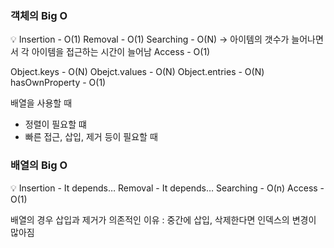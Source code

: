 ### 객체의 Big O

<aside>
💡 Insertion - O(1)
Removal - O(1)
Searching - O(N) → 아이템의 갯수가 늘어나면서 각 아이템을 접근하는 시간이 늘어남
Access - O(1)

Object.keys - O(N)
Obejct.values - O(N)
Object.entries - O(N)
hasOwnProperty - O(1)

</aside>

배열을 사용할 때

- 정렬이 필요할 떄
- 빠른 접근, 삽입, 제거 등이 필요할 때

### 배열의 Big O

<aside>
💡 Insertion - It depends…
Removal - It depends…
Searching - O(n)
Access - O(1)

</aside>

배열의 경우 삽입과 제거가 의존적인 이유 : 중간에 삽입, 삭제한다면 인덱스의 변경이 많아짐